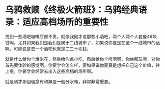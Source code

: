 # 乌鸦救赎《终极火箭班》：乌鸦经典语录：适应高档场所的重要性

找到一些酒吧咖啡厅都不贵，就像我刚才说那些小酒吧，两个人两个人套餐46块钱啊，尤其如果我们是我们是属于二线城市了，如果说你要是在这个一线城市的话啊，可能说是去一个酒吧也就是二三十块钱。

就是什么给你个爆米花，然后给你点小吃，然后给你个啤酒啊，你坐那玩呗，对你首先要体验的感觉啊，你要学会怎么样，要如果说你要真是想把自己这个价值，往上提，你要学会经常去出入这些高档的场所啊。

就是剛才那個理念有和無是一個分水嶺，非常非常重要。